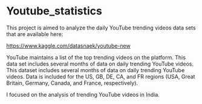 # Youtube_statistics

This project is aimed to analyze the daily YouTube trending videos data sets that are available here:

https://www.kaggle.com/datasnaek/youtube-new

YouTube maintains a list of the top trending videos on the platform. This data set includes several months of data on daily trending YouTube videos.
This dataset includes several months of data on daily trending YouTube videos. Data is included for the US, GB, DE, CA, and FR regions (USA, Great Britain, Germany, Canada, and France, respectively).

I focused on the analysis of trending YouTube videos in India.
